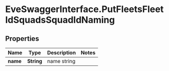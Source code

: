 # EveSwaggerInterface.PutFleetsFleetIdSquadsSquadIdNaming

## Properties
Name | Type | Description | Notes
------------ | ------------- | ------------- | -------------
**name** | **String** | name string | 


